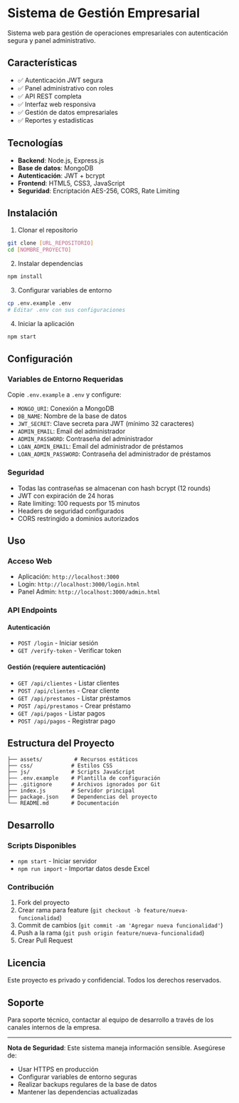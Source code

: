 # Sistema de Gestión Empresarial

Sistema web para gestión de operaciones empresariales con autenticación segura y panel administrativo.

## Características

- ✅ Autenticación JWT segura
- ✅ Panel administrativo con roles
- ✅ API REST completa
- ✅ Interfaz web responsiva
- ✅ Gestión de datos empresariales
- ✅ Reportes y estadísticas

## Tecnologías

- **Backend**: Node.js, Express.js
- **Base de datos**: MongoDB
- **Autenticación**: JWT + bcrypt
- **Frontend**: HTML5, CSS3, JavaScript
- **Seguridad**: Encriptación AES-256, CORS, Rate Limiting

## Instalación

1. Clonar el repositorio
```bash
git clone [URL_REPOSITORIO]
cd [NOMBRE_PROYECTO]
```

2. Instalar dependencias
```bash
npm install
```

3. Configurar variables de entorno
```bash
cp .env.example .env
# Editar .env con sus configuraciones
```

4. Iniciar la aplicación
```bash
npm start
```

## Configuración

### Variables de Entorno Requeridas

Copie `.env.example` a `.env` y configure:

- `MONGO_URI`: Conexión a MongoDB
- `DB_NAME`: Nombre de la base de datos
- `JWT_SECRET`: Clave secreta para JWT (mínimo 32 caracteres)
- `ADMIN_EMAIL`: Email del administrador
- `ADMIN_PASSWORD`: Contraseña del administrador
- `LOAN_ADMIN_EMAIL`: Email del administrador de préstamos
- `LOAN_ADMIN_PASSWORD`: Contraseña del administrador de préstamos

### Seguridad

- Todas las contraseñas se almacenan con hash bcrypt (12 rounds)
- JWT con expiración de 24 horas
- Rate limiting: 100 requests por 15 minutos
- Headers de seguridad configurados
- CORS restringido a dominios autorizados

## Uso

### Acceso Web
- Aplicación: `http://localhost:3000`
- Login: `http://localhost:3000/login.html`
- Panel Admin: `http://localhost:3000/admin.html`

### API Endpoints

#### Autenticación
- `POST /login` - Iniciar sesión
- `GET /verify-token` - Verificar token

#### Gestión (requiere autenticación)
- `GET /api/clientes` - Listar clientes
- `POST /api/clientes` - Crear cliente
- `GET /api/prestamos` - Listar préstamos
- `POST /api/prestamos` - Crear préstamo
- `GET /api/pagos` - Listar pagos
- `POST /api/pagos` - Registrar pago

## Estructura del Proyecto

```
├── assets/          # Recursos estáticos
├── css/            # Estilos CSS
├── js/             # Scripts JavaScript
├── .env.example    # Plantilla de configuración
├── .gitignore      # Archivos ignorados por Git
├── index.js        # Servidor principal
├── package.json    # Dependencias del proyecto
└── README.md       # Documentación
```

## Desarrollo

### Scripts Disponibles
- `npm start` - Iniciar servidor
- `npm run import` - Importar datos desde Excel

### Contribución

1. Fork del proyecto
2. Crear rama para feature (`git checkout -b feature/nueva-funcionalidad`)
3. Commit de cambios (`git commit -am 'Agregar nueva funcionalidad'`)
4. Push a la rama (`git push origin feature/nueva-funcionalidad`)
5. Crear Pull Request

## Licencia

Este proyecto es privado y confidencial. Todos los derechos reservados.

## Soporte

Para soporte técnico, contactar al equipo de desarrollo a través de los canales internos de la empresa.

---

**Nota de Seguridad**: Este sistema maneja información sensible. Asegúrese de:
- Usar HTTPS en producción
- Configurar variables de entorno seguras
- Realizar backups regulares de la base de datos
- Mantener las dependencias actualizadas